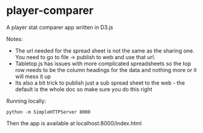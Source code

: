 player-comparer
===============

A player stat comparer app written in D3.js

Notes:

* The url needed for the spread sheet is not the same as the sharing one. You need to go to file -> publish to web and use that url.
* Tabletop.js has issues with more complicated spreadsheets so the top row needs to be the column headings for the data and nothing more or it will mess it up
* Its also a bit trick to publish just a sub spread sheet to the web - the default is the whole doc so make sure you do this right

Running locally:

```
python -m SimpleHTTPServer 8000
```

Then the app is available at localhost:8000/index.html
